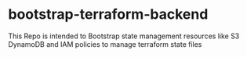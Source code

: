 # bootstrap-terraform-backend
This Repo is intended to Bootstrap state management resources like S3 DynamoDB and IAM policies to manage terraform state files
